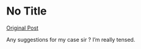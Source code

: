 # No Title

[Original Post](https://discourse.onlinedegree.iitm.ac.in/t/171141/11)

<p>Any suggestions for my case sir ? I’m really tensed.</p>